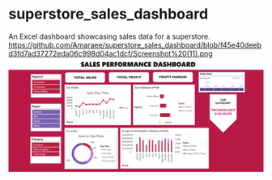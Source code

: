 # superstore_sales_dashboard
An Excel dashboard showcasing sales data for a superstore.
https://github.com/Amaraee/superstore_sales_dashboard/blob/f45e40deebd3fd7ad37272eda06c998d04ac1dcf/Screenshot%20(11).png
![Dashboard Screenshot](https://github.com/Amaraee/superstore_sales_dashboard/blob/f45e40deebd3fd7ad37272eda06c998d04ac1dcf/Screenshot%20(11).png)
